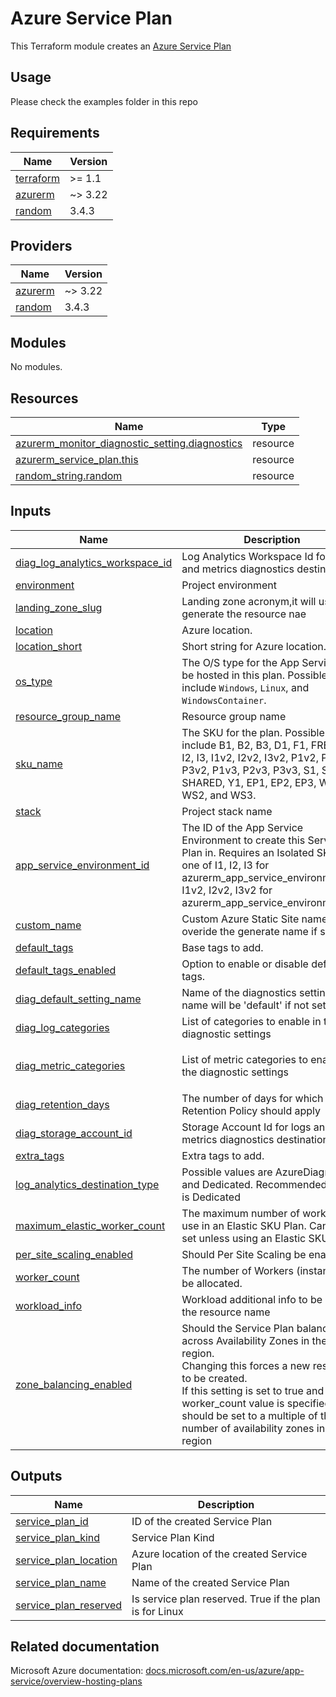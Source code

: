 # Azure Service Plan

This Terraform module creates an [Azure Service Plan](https://docs.microsoft.com/en-us/azure/app-service/overview-hosting-plans)

## Usage

Please check the examples folder in this repo  


<!-- BEGIN_TF_DOCS -->
## Requirements

| Name | Version |
|------|---------|
| <a name="requirement_terraform"></a> [terraform](#requirement\_terraform) | >= 1.1 |
| <a name="requirement_azurerm"></a> [azurerm](#requirement\_azurerm) | ~> 3.22 |
| <a name="requirement_random"></a> [random](#requirement\_random) | 3.4.3 |

## Providers

| Name | Version |
|------|---------|
| <a name="provider_azurerm"></a> [azurerm](#provider\_azurerm) | ~> 3.22 |
| <a name="provider_random"></a> [random](#provider\_random) | 3.4.3 |

## Modules

No modules.

## Resources

| Name | Type |
|------|------|
| [azurerm_monitor_diagnostic_setting.diagnostics](https://registry.terraform.io/providers/hashicorp/azurerm/latest/docs/resources/monitor_diagnostic_setting) | resource |
| [azurerm_service_plan.this](https://registry.terraform.io/providers/hashicorp/azurerm/latest/docs/resources/service_plan) | resource |
| [random_string.random](https://registry.terraform.io/providers/hashicorp/random/3.4.3/docs/resources/string) | resource |

## Inputs

| Name | Description | Type | Default | Required |
|------|-------------|------|---------|:--------:|
| <a name="input_diag_log_analytics_workspace_id"></a> [diag\_log\_analytics\_workspace\_id](#input\_diag\_log\_analytics\_workspace\_id) | Log Analytics Workspace Id for logs and metrics diagnostics destination | `string` | n/a | yes |
| <a name="input_environment"></a> [environment](#input\_environment) | Project environment | `string` | n/a | yes |
| <a name="input_landing_zone_slug"></a> [landing\_zone\_slug](#input\_landing\_zone\_slug) | Landing zone acronym,it will used to generate the resource nae | `string` | n/a | yes |
| <a name="input_location"></a> [location](#input\_location) | Azure location. | `string` | n/a | yes |
| <a name="input_location_short"></a> [location\_short](#input\_location\_short) | Short string for Azure location. | `string` | n/a | yes |
| <a name="input_os_type"></a> [os\_type](#input\_os\_type) | The O/S type for the App Services to be hosted in this plan. Possible values include `Windows`, `Linux`, and `WindowsContainer`. | `string` | n/a | yes |
| <a name="input_resource_group_name"></a> [resource\_group\_name](#input\_resource\_group\_name) | Resource group name | `string` | n/a | yes |
| <a name="input_sku_name"></a> [sku\_name](#input\_sku\_name) | The SKU for the plan. Possible values include B1, B2, B3, D1, F1, FREE, I1, I2, I3, I1v2, I2v2, I3v2, P1v2, P2v2, P3v2, P1v3, P2v3, P3v3, S1, S2, S3, SHARED, Y1, EP1, EP2, EP3, WS1, WS2, and WS3. | `string` | n/a | yes |
| <a name="input_stack"></a> [stack](#input\_stack) | Project stack name | `string` | n/a | yes |
| <a name="input_app_service_environment_id"></a> [app\_service\_environment\_id](#input\_app\_service\_environment\_id) | The ID of the App Service Environment to create this Service Plan in. Requires an Isolated SKU. Use one of I1, I2, I3 for azurerm\_app\_service\_environment, or I1v2, I2v2, I3v2 for azurerm\_app\_service\_environment\_v3 | `string` | `null` | no |
| <a name="input_custom_name"></a> [custom\_name](#input\_custom\_name) | Custom Azure Static Site name, it will overide the generate name if set | `string` | `""` | no |
| <a name="input_default_tags"></a> [default\_tags](#input\_default\_tags) | Base tags to add. | `map(string)` | `{}` | no |
| <a name="input_default_tags_enabled"></a> [default\_tags\_enabled](#input\_default\_tags\_enabled) | Option to enable or disable default tags. | `bool` | `true` | no |
| <a name="input_diag_default_setting_name"></a> [diag\_default\_setting\_name](#input\_diag\_default\_setting\_name) | Name of the diagnostics settings, name will be 'default' if not set. | `string` | `"default"` | no |
| <a name="input_diag_log_categories"></a> [diag\_log\_categories](#input\_diag\_log\_categories) | List of categories to enable in the diagnostic settings | `list(string)` | `[]` | no |
| <a name="input_diag_metric_categories"></a> [diag\_metric\_categories](#input\_diag\_metric\_categories) | List of metric categories to enable in the diagnostic settings | `list(string)` | <pre>[<br>  "AllMetrics"<br>]</pre> | no |
| <a name="input_diag_retention_days"></a> [diag\_retention\_days](#input\_diag\_retention\_days) | The number of days for which the Retention Policy should apply | `number` | `30` | no |
| <a name="input_diag_storage_account_id"></a> [diag\_storage\_account\_id](#input\_diag\_storage\_account\_id) | Storage Account Id for logs and metrics diagnostics destination | `string` | `null` | no |
| <a name="input_extra_tags"></a> [extra\_tags](#input\_extra\_tags) | Extra tags to add. | `map(string)` | `{}` | no |
| <a name="input_log_analytics_destination_type"></a> [log\_analytics\_destination\_type](#input\_log\_analytics\_destination\_type) | Possible values are AzureDiagnostics and Dedicated. Recommended value is Dedicated | `string` | `"Dedicated"` | no |
| <a name="input_maximum_elastic_worker_count"></a> [maximum\_elastic\_worker\_count](#input\_maximum\_elastic\_worker\_count) | The maximum number of workers to use in an Elastic SKU Plan. Cannot be set unless using an Elastic SKU. | `number` | `null` | no |
| <a name="input_per_site_scaling_enabled"></a> [per\_site\_scaling\_enabled](#input\_per\_site\_scaling\_enabled) | Should Per Site Scaling be enabled. | `bool` | `false` | no |
| <a name="input_worker_count"></a> [worker\_count](#input\_worker\_count) | The number of Workers (instances) to be allocated. | `number` | `1` | no |
| <a name="input_workload_info"></a> [workload\_info](#input\_workload\_info) | Workload additional info to be used in the resource name | `string` | `""` | no |
| <a name="input_zone_balancing_enabled"></a> [zone\_balancing\_enabled](#input\_zone\_balancing\_enabled) | Should the Service Plan balance across Availability Zones in the region.<br>  Changing this forces a new resource to be created.<br>  If this setting is set to true and the worker\_count value is specified, it should be set to a multiple of the number of availability zones in the region | `bool` | `false` | no |

## Outputs

| Name | Description |
|------|-------------|
| <a name="output_service_plan_id"></a> [service\_plan\_id](#output\_service\_plan\_id) | ID of the created Service Plan |
| <a name="output_service_plan_kind"></a> [service\_plan\_kind](#output\_service\_plan\_kind) | Service Plan Kind |
| <a name="output_service_plan_location"></a> [service\_plan\_location](#output\_service\_plan\_location) | Azure location of the created Service Plan |
| <a name="output_service_plan_name"></a> [service\_plan\_name](#output\_service\_plan\_name) | Name of the created Service Plan |
| <a name="output_service_plan_reserved"></a> [service\_plan\_reserved](#output\_service\_plan\_reserved) | Is service plan reserved. True if the plan is for Linux |
<!-- END_TF_DOCS -->

## Related documentation

Microsoft Azure documentation: [docs.microsoft.com/en-us/azure/app-service/overview-hosting-plans](https://docs.microsoft.com/en-us/azure/app-service/overview-hosting-plans)
